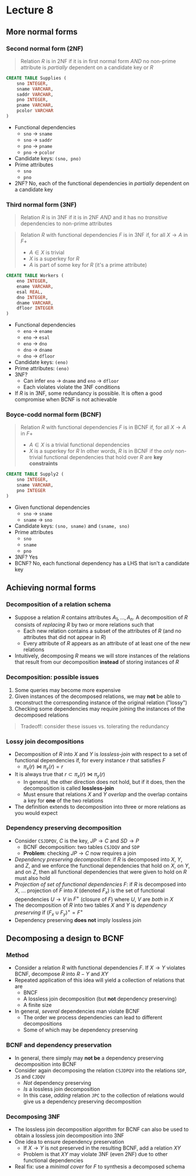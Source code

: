 # Lecture 8

## More normal forms

### Second normal form (2NF)

> Relation $R$ is in 2NF if it is in first normal form *AND* no non-prime attribute is *partially* dependent on a candidate key or $R$

```SQL
CREATE TABLE Supplies (
	sno INTEGER,
	sname VARCHAR,
	saddr VARCHAR,
	pno INTEGER,
	pname VARCHAR,
	pcolor VARCHAR
)
```

- Functional dependencies
	- `sno` -> `sname`
	- `sno` -> `saddr`
	- `pno` -> `pname`
	- `pno` -> `pcolor`
- Candidate keys: `(sno, pno)`
- Prime attributes
	- `sno`
	- `pno`
- 2NF? No, each of the functional dependencies in *partially* dependent on a candidate key

### Third normal form (3NF)

> Relation $R$ is in 3NF if it is in 2NF *AND* and it has no *transitive* dependencies to non-prime attributes

> Relation $R$ with functional dependencies $F$ is in 3NF if, for all $X \to A$ in $F+$
> 	- $A \in X$ is trivial
> 	- $X$ is a superkey for $R$
> 	- $A$ is part of some key for $R$ (it's a prime attribute)

```SQL
CREATE TABLE Workers (
	eno INTEGER,
	ename VARCHAR,
	esal REAL,
	dno INTEGER,
	dname VARCHAR,
	dfloor INTEGER
)
```

- Functional dependencies
	- `eno` -> `ename`
	- `eno` -> `esal`
	- `eno` -> `dno`
	- `dno` -> `dname`
	- `dno` -> `dfloor`
- Candidate keys: `(eno)`
- Prime attributes: `(eno)`
- 3NF?
	- Can infer `eno` -> `dname` and `eno` -> `dfloor`
	- Each violates violate the 3NF conditions
- If $R$ is in 3NF, some redundancy is possible. It is often a good compromise when BCNF is not achievable

### Boyce-codd normal form (BCNF)

> Relation $R$ with functional dependencies $F$ is in BCNF if, for all $X \to A$ in $F+$
> 	- $A \in X$ is a trivial functional dependencies
> 	- $X$ is a superkey for $R$
> In other words, $R$ is in BCNF if the *only* non-trivial functional dependencies that hold over $R$ are **key constraints**

```SQL
CREATE TABLE Supply2 (
	sno INTEGER,
	sname VARCHAR,
	pno INTEGER
)
```

- Given functional dependencies
	- `sno` -> `sname`
	- `sname` -> `sno`
- Candidate keys: `(sno, sname)` and `(sname, sno)`
- Prime attributes
	- `sno`
	- `sname`
	- `pno`
- 3NF? Yes
- BCNF? No, each functional dependency has a LHS that isn't a candidate key

## Achieving normal forms

### Decomposition of a relation schema

- Suppose a relation $R$ contains attributes $A_{1} ,\, \dots ,\, A_{n}$. A decomposition of $R$ consists of *replacing* $R$ by two or more relations such that
	- Each new relation contains a subset of the attributes of $R$ (and no attributes that did not appear in $R$)
	- Every attribute of $R$ appears as an attribute of at least one of the new relations
- Intuitively, decomposing $R$ means we will store instances of the relations that result from our decomposition **instead** of storing instances of $R$

### Decomposition: possible issues

1) Some queries may become more expensive
2) Given instances of the decomposed relations, we may **not** be able to reconstruct the corresponding instance of the original relation ("lossy")
3) Checking some dependencies may require joining the instances of the decomposed relations

> Tradeoff: consider these issues vs. tolerating the redundancy

### Lossy join decompositions

- Decomposition of $R$ into $X$ and $Y$ is *lossless-join* with respect to a set of functional dependencies if, for every instance $r$ that satisfies $F$
	- $\pi_{x} (r) \bowtie \pi_{y} (r) = r$
- It is always true that $r \subset \pi_{x} (r) \bowtie \pi_{y} (r)$
	- In general, the other direction does not hold, but if it does, then the decomposition is called **lossless-join**
	- Must ensure that relations $X$ and $Y$ *overlap* and the overlap contains a key for **one** of the two relations
- The definition extends to decomposition into three or more relations as you would expect

### Dependency preserving decomposition

- Consider `CSJDPQV`, $C$ is the key, $JP \to C$ and $SD \to P$
	- BCNF decomposition: two tables `CSJDQV` and `SDP`
	- **Problem**: checking $JP \to C$ now requires a join
- *Dependency preserving decomposition*: if $R$ is decomposed into $X$, $Y$, and $Z$, and we enforce the functional dependencies that hold on $X$, on $Y$, and on $Z$, then all functional dependencies that were given to hold on $R$ must also hold
- *Projection of set of functional dependencies $F$*: if $R$ is decomposed into $X$, ... projection of $F$ into $X$ (denoted $F_{x}$) is the set of functional dependencies $U \to V$ in $F^{+}$ (closure of $F$) where $U$, $V$ are *both* in $X$
- The decomposition of $R$ into two tables $X$ and $Y$ is *dependency preserving* if $(F_{x} \cup F_{y})^{+} = F^{+}$
- Dependency preserving **does not** imply lossless join

## Decomposing a design to BCNF

### Method

- Consider a relation $R$ with functional dependencies $F$. If $X \to Y$ violates BCNF, decompose $R$ into $R - Y$ and $XY$
- Repeated application of this idea will yield a collection of relations that are
	- BNCF
	- A lossless join decomposition (but **not** dependency preserving)
	- A finite size
- In general, *several* dependencies man violate BCNF
	- The order we process dependencies can lead to different decompositions
	- Some of which may be dependency preserving

### BCNF and dependency preservation

- In general, there simply may **not be** a dependency preserving decomposition into BCNF
- Consider again decomposing the relation `CSJDPQV` into the relations `SDP`, `JS` and `CJDQV`
	- *Not* dependency preserving
	- *Is* a lossless join decomposition
	- In this case, *adding* relation `JPC` to the collection of relations would give us a dependency preserving decomposition

### Decomposing 3NF

- The lossless join decomposition algorithm for BCNF can also be used to obtain a lossless join decomposition into 3NF
- One idea to ensure dependency preservation
	- If $X \to Y$ is not preserved in the resulting BCNF, add a relation $XY$
	- Problem is that $XY$ may violate 3NF (even 2NF) due to other functional dependencies
- Real fix: use a *minimal cover* for $F$ to synthesis a decomposed schema